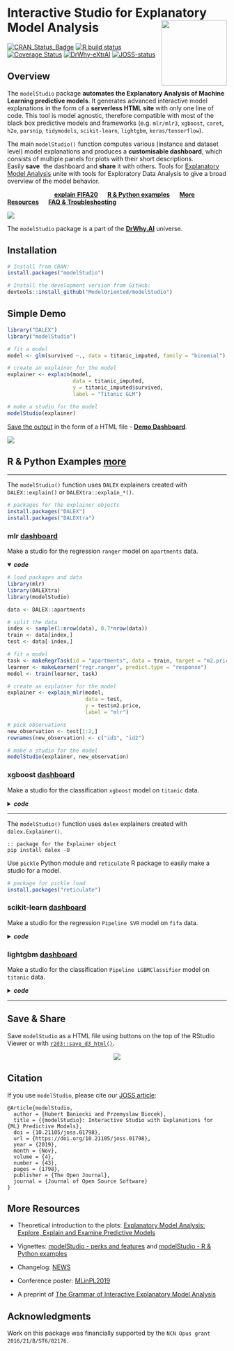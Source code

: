 # Interactive Studio for Explanatory Model Analysis <img src="man/figures/logo.gif" align="right" width="150"/>

[![CRAN_Status_Badge](http://www.r-pkg.org/badges/version/modelStudio)](https://cran.r-project.org/package=modelStudio)
[![R build status](https://github.com/ModelOriented/modelStudio/workflows/R-CMD-check/badge.svg)](https://github.com/ModelOriented/modelStudio/actions?query=workflow%3AR-CMD-check)
[![Coverage Status](https://codecov.io/gh/ModelOriented/modelStudio/branch/master/graph/badge.svg)](https://codecov.io/github/ModelOriented/modelStudio?branch=master)
[![DrWhy-eXtrAI](https://img.shields.io/badge/DrWhy-AutoMat-ae2c87)](http://drwhy.ai/#AutoMat)
[![JOSS-status](https://joss.theoj.org/papers/9eec8c9d1969fbd44b3ea438a74af911/status.svg)](https://joss.theoj.org/papers/9eec8c9d1969fbd44b3ea438a74af911)

## Overview

The `modelStudio` package **automates the Explanatory Analysis of Machine Learning predictive models**. It generates advanced interactive model explanations in the form of a **serverless HTML site** with only one line of code. This tool is model agnostic, therefore compatible with most of the black box predictive models and frameworks (e.g.&nbsp;`mlr/mlr3`, `xgboost`, `caret`, `h2o`, `parsnip`, `tidymodels`, `scikit-learn`, `lightgbm`, `keras/tensorflow`).

The main `modelStudio()` function computes various (instance and dataset level) model explanations and produces a&nbsp;**customisable dashboard**, which consists of multiple panels for plots with their short descriptions. Easily&nbsp;**save**&nbsp; the dashboard and&nbsp;**share** it with others. Tools for [Explanatory Model Analysis](https://pbiecek.github.io/ema) unite with tools for Exploratory Data Analysis to give a broad overview of the model behavior.

<!--- [explain FIFA19](https://pbiecek.github.io/explainFIFA19/) &emsp; --->
<!--- [explain Lung Cancer](https://github.com/hbaniecki/transparent_xai/) &emsp; --->
&emsp; &emsp; &emsp; &emsp; &emsp; &emsp;
[**explain FIFA20**](https://pbiecek.github.io/explainFIFA20/) &emsp;
[**R & Python examples**](http://modelstudio.drwhy.ai/articles/ms-r-python-examples.html) &emsp;
[**More Resources**](http://modelstudio.drwhy.ai/#more-resources) &emsp;
[**FAQ & Troubleshooting**](https://github.com/ModelOriented/modelStudio/issues/54)

![](man/figures/short.gif)

The `modelStudio` package is a part of the [**DrWhy.AI**](http://drwhy.ai) universe.

## Installation

```r
# Install from CRAN:
install.packages("modelStudio")

# Install the development version from GitHub:
devtools::install_github("ModelOriented/modelStudio")
```

## Simple Demo

```r
library("DALEX")
library("modelStudio")

# fit a model
model <- glm(survived ~., data = titanic_imputed, family = "binomial")

# create an explainer for the model    
explainer <- explain(model,
                     data = titanic_imputed,
                     y = titanic_imputed$survived,
                     label = "Titanic GLM")

# make a studio for the model
modelStudio(explainer)
```

[Save the output](http://modelstudio.drwhy.ai/#save--share) in the form of a HTML file - [**Demo Dashboard**](https://modelstudio.drwhy.ai/demo.html).

![](man/figures/long.gif)

## R & Python Examples [more](https://modelstudio.drwhy.ai/articles/ms-r-python-examples.html)

-------------------------------

The `modelStudio()` function uses `DALEX` explainers created with `DALEX::explain()` or `DALEXtra::explain_*()`.

```r
# packages for the explainer objects
install.packages("DALEX")
install.packages("DALEXtra")
```

### mlr [dashboard](https://modelstudio.drwhy.ai/mlr.html)

Make a studio for the regression `ranger` model on `apartments` data.

<details open>
<summary><strong><em>code</em></strong></summary>

```r
# load packages and data
library(mlr)
library(DALEXtra)
library(modelStudio)

data <- DALEX::apartments

# split the data
index <- sample(1:nrow(data), 0.7*nrow(data))
train <- data[index,]
test <- data[-index,]

# fit a model
task <- makeRegrTask(id = "apartments", data = train, target = "m2.price")
learner <- makeLearner("regr.ranger", predict.type = "response")
model <- train(learner, task)

# create an explainer for the model
explainer <- explain_mlr(model,
                         data = test,
                         y = test$m2.price,
                         label = "mlr")

# pick observations
new_observation <- test[1:2,]
rownames(new_observation) <- c("id1", "id2")

# make a studio for the model
modelStudio(explainer, new_observation)
```

</details>

### xgboost [dashboard](https://modelstudio.drwhy.ai/xgboost.html)

Make a studio for the classification `xgboost` model on `titanic` data.

<details>
<summary><strong><em>code</em></strong></summary>

```r
# load packages and data
library(xgboost)
library(DALEX)
library(modelStudio)

data <- DALEX::titanic_imputed

# split the data
index <- sample(1:nrow(data), 0.7*nrow(data))
train <- data[index,]
test <- data[-index,]

train_matrix <- model.matrix(survived ~.-1, train)
test_matrix <- model.matrix(survived ~.-1, test)

# fit a model
xgb_matrix <- xgb.DMatrix(train_matrix, label = train$survived)
params <- list(max_depth = 3, objective = "binary:logistic", eval_metric = "auc")
model <- xgb.train(params, xgb_matrix, nrounds = 500)

# create an explainer for the model
explainer <- explain(model,
                     data = test_matrix,
                     y = test$survived,
                     label = "xgboost")

# pick observations
new_observation <- test_matrix[1:2, , drop=FALSE]
rownames(new_observation) <- c("id1", "id2")

# make a studio for the model
modelStudio(explainer, new_observation,
            options = ms_options(margin_left = 140))
```

</details>

-------------------------

The `modelStudio()` function uses `dalex` explainers created with `dalex.Explainer()`.

```console
:: package for the Explainer object
pip install dalex -U
```

Use `pickle` Python module and `reticulate` R package to easily make a studio for a model.

```r
# package for pickle load
install.packages("reticulate")
```

### scikit-learn [dashboard](https://modelstudio.drwhy.ai/scikitlearn.html)

Make a studio for the regression `Pipeline SVR` model on `fifa` data.

<details>
<summary><strong><em>code</em></strong></summary>

First, use `dalex` in Python:

```python
# load packages and data
import dalex as dx
from sklearn.model_selection import train_test_split
from sklearn.pipeline import Pipeline
from sklearn.preprocessing import StandardScaler
from sklearn.svm import SVR
from numpy import log

data = dx.datasets.load_fifa()
X = data.drop(columns=['overall', 'potential', 'value_eur', 'wage_eur', 'nationality'], axis=1)
y = log(data.value_eur)

# split the data
X_train, X_test, y_train, y_test = train_test_split(X, y)

# fit a pipeline model
model = Pipeline([('scale', StandardScaler()), ('svm', SVR())])
model.fit(X_train, y_train)

# create an explainer for the model
explainer = dx.Explainer(model, data=X_test, y=y_test, label='scikit-learn')

# pack the explainer into a pickle file
explainer.dump(open('explainer_scikitlearn.pickle', 'wb'))
```

Then, use `modelStudio` in R:

```r
# load the explainer from the pickle file
library(reticulate)
explainer <- py_load_object("explainer_scikitlearn.pickle", pickle = "pickle")

# make a studio for the model
library(modelStudio)
modelStudio(explainer, B = 5,
            options = ms_options(margin_left = 160))
```

</details>

### lightgbm [dashboard](https://modelstudio.drwhy.ai/lightgbm.html)

Make a studio for the classification `Pipeline LGBMClassifier` model on `titanic` data.

<details>
<summary><strong><em>code</em></strong></summary>

First, use `dalex` in Python:

```python
# load packages and data
import dalex as dx
from sklearn.model_selection import train_test_split
from sklearn.pipeline import Pipeline
from sklearn.preprocessing import StandardScaler, OneHotEncoder
from sklearn.impute import SimpleImputer
from sklearn.compose import ColumnTransformer
from lightgbm import LGBMClassifier

data = dx.datasets.load_titanic()
X = data.drop(columns='survived')
y = data.survived

# split the data
X_train, X_test, y_train, y_test = train_test_split(X, y)

# fit a pipeline model
numerical_features = ['age', 'fare', 'sibsp', 'parch']
numerical_transformer = Pipeline(
  steps=[
    ('imputer', SimpleImputer(strategy='median')),
    ('scaler', StandardScaler())
  ]
)
categorical_features = ['gender', 'class', 'embarked']
categorical_transformer = Pipeline(
  steps=[
    ('imputer', SimpleImputer(strategy='constant', fill_value='missing')),
    ('onehot', OneHotEncoder(handle_unknown='ignore'))
  ]
)

preprocessor = ColumnTransformer(
  transformers=[
    ('num', numerical_transformer, numerical_features),
    ('cat', categorical_transformer, categorical_features)
  ]
)

classifier = LGBMClassifier(n_estimators=300)

model = Pipeline(
  steps=[
    ('preprocessor', preprocessor),
    ('classifier', classifier)
  ]
)
model.fit(X_train, y_train)

# create an explainer for the model
explainer = dx.Explainer(model, data=X_test, y=y_test, label='lightgbm')

# pack the explainer into a pickle file
explainer.dump(open('explainer_lightgbm.pickle', 'wb')) 
```

Then, use `modelStudio` in R:

```r
# load the explainer from the pickle file
library(reticulate)
explainer <- py_load_object("explainer_lightgbm.pickle", pickle = "pickle")

# make a studio for the model
library(modelStudio)
modelStudio(explainer)
```

</details>

-------------------------------

## Save & Share

Save `modelStudio` as a HTML file using buttons on the top of the RStudio Viewer
or with [`r2d3::save_d3_html()`](https://rstudio.github.io/r2d3/articles/publishing.html#save-as-html).

<p align = "center", style="text-align: center;">
  <img src="man/figures/controls.png">
</p>

## Citation

If you use `modelStudio`, please cite our [JOSS article](https://joss.theoj.org/papers/10.21105/joss.01798):

```
@Article{modelStudio,
  author = {Hubert Baniecki and Przemyslaw Biecek},
  title = {{modelStudio}: Interactive Studio with Explanations for {ML} Predictive Models},
  doi = {10.21105/joss.01798},
  url = {https://doi.org/10.21105/joss.01798},
  year = {2019},
  month = {Nov},
  volume = {4},
  number = {43},
  pages = {1798},
  publisher = {The Open Journal},
  journal = {Journal of Open Source Software}
}
```

## More Resources

  - Theoretical introduction to the plots: [Explanatory Model Analysis: Explore, Explain and Examine Predictive Models](https://pbiecek.github.io/ema)

  - Vignettes: [modelStudio - perks and features](https://modelstudio.drwhy.ai/articles/ms-perks-features.html) and [modelStudio - R & Python examples](https://modelstudio.drwhy.ai/articles/ms-r-python-examples.html)  
  
  - Changelog: [NEWS](https://modelstudio.drwhy.ai/news/index.html)
    
  - Conference poster: [MLinPL2019](https://github.com/ModelOriented/modelStudio/blob/master/misc/MLinPL2019_modelStudio_poster.pdf)
  
  - A preprint of [The Grammar of Interactive Explanatory Model Analysis](https://arxiv.org/abs/2005.00497)
  
## Acknowledgments

Work on this package was financially supported by the `NCN Opus grant 2016/21/B/ST6/02176`.
